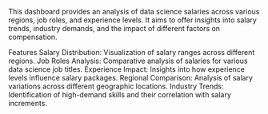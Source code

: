 This dashboard provides an analysis of data science salaries across various regions, job roles, and experience levels. It aims to offer insights into salary trends, industry demands, and the impact of different factors on compensation.

Features
Salary Distribution: Visualization of salary ranges across different regions.
Job Roles Analysis: Comparative analysis of salaries for various data science job titles.
Experience Impact: Insights into how experience levels influence salary packages.
Regional Comparison: Analysis of salary variations across different geographic locations.
Industry Trends: Identification of high-demand skills and their correlation with salary increments.
